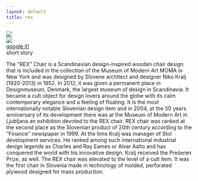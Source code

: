 ```yaml
---
layout: default
title: rex
---
```


<section>
	<img class="rex" src="{{ site.baseurl }}/assets/images/backgrounds/ikone/rex_blue_blur.jpg">
	<div class="icons-presentation">
		<div class="icons-about">	
			<img class="animated fadeInLeft" src="{{ site.baseurl }}/assets/images/svg-thin/rex-w.svg" >
				<a href="https://www.google.si/search?q=rex+niko+kralj&es_sm=93&source=lnms&tbm=isch&sa=X&ei=HlxGVKrdFaa7ygOq5oH4Bw&ved=0CAgQ_AUoAQ&biw=1301&bih=579" target="_blank">
					<div class="btn animated fadeInUp">google it!</div>
				</a>
		</div>
		<div class="text animated fadeInRight">
			<div class="btn">short story</div>
			<p>The "REX" Chair is a Scandinavian design-inspired wooden chair design that is included in the collection of the Museum of Modern Art MOMA in New York and was designed by Slovene architect and designer Niko Kralj (1920-2013) in 1952. In 2012, it was given a permanent place in Designmuseum, Denmark, the largest museum of design in Scandinavia. It became a cult object for design lovers around the globe with its calm contemporary elegance and a feeling of floating. It is the most internationally notable Slovenian design item and in 2004, at the 50 years anniversary of its development there was at the Museum of Modern Art in Ljubljana an exhibition devoted to the REX chair. REX chair was ranked at the second place as the Slovenian product of 20th century according to the ″Finance″ newspaper in 1999.
			At the time Kralj was manager of Stol development services. He ranked among such international industrial design legends as Charles and Ray Eames or Alvar Aalto and has conquered the world with his innovative design. Kralj received the Prešeren Prize, as well. The REX chair was elevated to the level of a cult item. It was the first chair in Slovenia made in technology of molded, perforated plywood designed for mass production.</p>
		</div>
	</div>
</section>